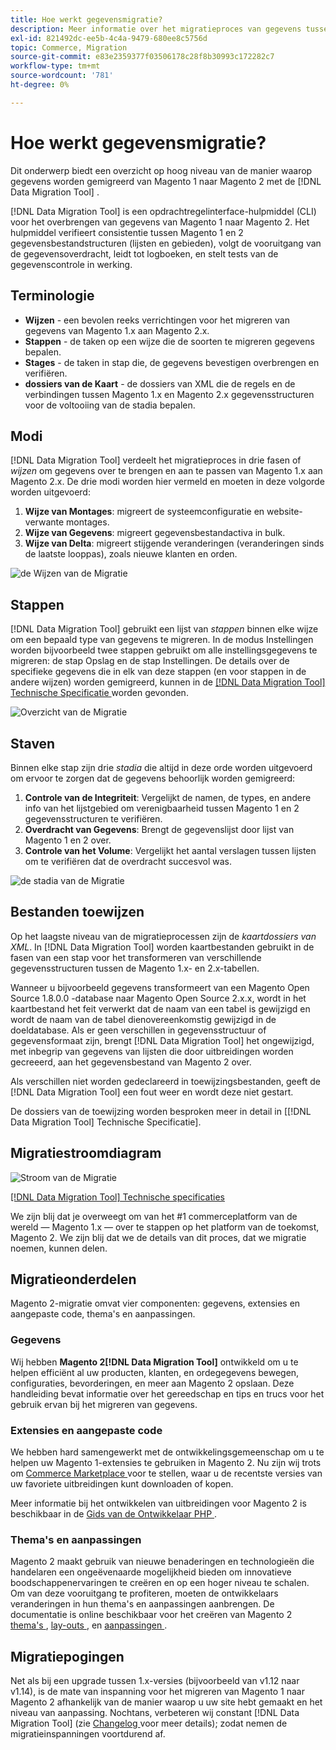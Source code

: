 ```yaml
---
title: Hoe werkt gegevensmigratie?
description: Meer informatie over het migratieproces van gegevens tussen Magento 1 en Magento 2, zoals terminologie, workflowdiagrammen en stappen.
exl-id: 821492dc-ee5b-4c4a-9479-680ee8c5756d
topic: Commerce, Migration
source-git-commit: e83e2359377f03506178c28f8b30993c172282c7
workflow-type: tm+mt
source-wordcount: '781'
ht-degree: 0%

---
```


# Hoe werkt gegevensmigratie?

Dit onderwerp biedt een overzicht op hoog niveau van de manier waarop gegevens worden gemigreerd van Magento 1 naar Magento 2 met de [!DNL Data Migration Tool] .

[!DNL Data Migration Tool] is een opdrachtregelinterface-hulpmiddel (CLI) voor het overbrengen van gegevens van Magento 1 naar Magento 2. Het hulpmiddel verifieert consistentie tussen Magento 1 en 2 gegevensbestandstructuren (lijsten en gebieden), volgt de vooruitgang van de gegevensoverdracht, leidt tot logboeken, en stelt tests van de gegevenscontrole in werking.

## Terminologie

* **Wijzen** - een bevolen reeks verrichtingen voor het migreren van gegevens van Magento 1.x aan Magento 2.x.
* **Stappen** - de taken op een wijze die de soorten te migreren gegevens bepalen.
* **Stages** - de taken in stap die, de gegevens bevestigen overbrengen en verifiëren.
* **dossiers van de Kaart** - de dossiers van XML die de regels en de verbindingen tussen Magento 1.x en Magento 2.x gegevensstructuren voor de voltooiing van de stadia bepalen.

## Modi

[!DNL Data Migration Tool] verdeelt het migratieproces in drie fasen of *wijzen* om gegevens over te brengen en aan te passen van Magento 1.x aan Magento 2.x. De drie modi worden hier vermeld en moeten in deze volgorde worden uitgevoerd:

1. **Wijze van Montages**: migreert de systeemconfiguratie en website-verwante montages.
1. **Wijze van Gegevens**: migreert gegevensbestandactiva in bulk.
1. **Wijze van Delta**: migreert stijgende veranderingen (veranderingen sinds de laatste looppas), zoals nieuwe klanten en orden.

![ de Wijzen van de Migratie ](../../assets/data-migration/MigrationModes2.png)

## Stappen

[!DNL Data Migration Tool] gebruikt een lijst van *stappen* binnen elke wijze om een bepaald type van gegevens te migreren. In de modus Instellingen worden bijvoorbeeld twee stappen gebruikt om alle instellingsgegevens te migreren: de stap Opslag en de stap Instellingen. De details over de specifieke gegevens die in elk van deze stappen (en voor stappen in de andere wijzen) worden gemigreerd, kunnen in de [[!DNL Data Migration Tool]  Technische Specificatie ](technical-specification.md) worden gevonden.

![ Overzicht van de Migratie ](../../assets/data-migration/MigrationOverview2.png)

## Staven

Binnen elke stap zijn drie *stadia* die altijd in deze orde worden uitgevoerd om ervoor te zorgen dat de gegevens behoorlijk worden gemigreerd:

1. **Controle van de Integriteit**: Vergelijkt de namen, de types, en andere info van het lijstgebied om verenigbaarheid tussen Magento 1 en 2 gegevensstructuren te verifiëren.
1. **Overdracht van Gegevens**: Brengt de gegevenslijst door lijst van Magento 1 en 2 over.
1. **Controle van het Volume**: Vergelijkt het aantal verslagen tussen lijsten om te verifiëren dat de overdracht succesvol was.

![ de stadia van de Migratie ](../../assets/data-migration/MigrationSteps2.png)

## Bestanden toewijzen

Op het laagste niveau van de migratieprocessen zijn de *kaartdossiers van XML*. In [!DNL Data Migration Tool] worden kaartbestanden gebruikt in de fasen van een stap voor het transformeren van verschillende gegevensstructuren tussen de Magento 1.x- en 2.x-tabellen.

Wanneer u bijvoorbeeld gegevens transformeert van een Magento Open Source 1.8.0.0 -database naar Magento Open Source 2.x.x, wordt in het kaartbestand het feit verwerkt dat de naam van een tabel is gewijzigd en wordt de naam van de tabel dienovereenkomstig gewijzigd in de doeldatabase. Als er geen verschillen in gegevensstructuur of gegevensformaat zijn, brengt [!DNL Data Migration Tool] het ongewijzigd, met inbegrip van gegevens van lijsten die door uitbreidingen worden gecreeerd, aan het gegevensbestand van Magento 2 over.

Als verschillen niet worden gedeclareerd in toewijzingsbestanden, geeft de [!DNL Data Migration Tool] een fout weer en wordt deze niet gestart.

De dossiers van de toewijzing worden besproken meer in detail in [[!DNL Data Migration Tool] Technische Specificatie].

## Migratiestroomdiagram

![ Stroom van de Migratie ](../../assets/data-migration/migration_flow.png)

[[!DNL Data Migration Tool] Technische specificaties](technical-specification.md)

We zijn blij dat je overweegt om van het #1 commerceplatform van de wereld — Magento 1.x — over te stappen op het platform van de toekomst, Magento 2. We zijn blij dat we de details van dit proces, dat we migratie noemen, kunnen delen.

## Migratieonderdelen

Magento 2-migratie omvat vier componenten: gegevens, extensies en aangepaste code, thema&#39;s en aanpassingen.

### Gegevens

Wij hebben **Magento 2[!DNL Data Migration Tool]** ontwikkeld om u te helpen efficiënt al uw producten, klanten, en ordegegevens bewegen, configuraties, bevorderingen, en meer aan Magento 2 opslaan. Deze handleiding bevat informatie over het gereedschap en tips en trucs voor het gebruik ervan bij het migreren van gegevens.

### Extensies en aangepaste code

We hebben hard samengewerkt met de ontwikkelingsgemeenschap om u te helpen uw Magento 1-extensies te gebruiken in Magento 2. Nu zijn wij trots om [ Commerce Marketplace ](https://marketplace.magento.com/) voor te stellen, waar u de recentste versies van uw favoriete uitbreidingen kunt downloaden of kopen.

Meer informatie bij het ontwikkelen van uitbreidingen voor Magento 2 is beschikbaar in de [ Gids van de Ontwikkelaar PHP ](https://developer.adobe.com/commerce/php/development/).

### Thema&#39;s en aanpassingen

Magento 2 maakt gebruik van nieuwe benaderingen en technologieën die handelaren een ongeëvenaarde mogelijkheid bieden om innovatieve boodschappenervaringen te creëren en op een hoger niveau te schalen. Om van deze vooruitgang te profiteren, moeten de ontwikkelaars veranderingen in hun thema&#39;s en aanpassingen aanbrengen. De documentatie is online beschikbaar voor het creëren van Magento 2 [ thema&#39;s ](https://developer.adobe.com/commerce/frontend-core/guide/themes/), [ lay-outs ](https://developer.adobe.com/commerce/frontend-core/guide/layouts/), en [ aanpassingen ](https://developer.adobe.com/commerce/frontend-core/guide/layouts/xml-manage/).

## Migratiepogingen

Net als bij een upgrade tussen 1.x-versies (bijvoorbeeld van v1.12 naar v1.14), is de mate van inspanning voor het migreren van Magento 1 naar Magento 2 afhankelijk van de manier waarop u uw site hebt gemaakt en het niveau van aanpassing.
Nochtans, verbeteren wij constant [!DNL Data Migration Tool] (zie [ Changelog ](https://github.com/magento/data-migration-tool/blob/2.3/CHANGELOG.md) voor meer details); zodat nemen de migratieinspanningen voortdurend af.
